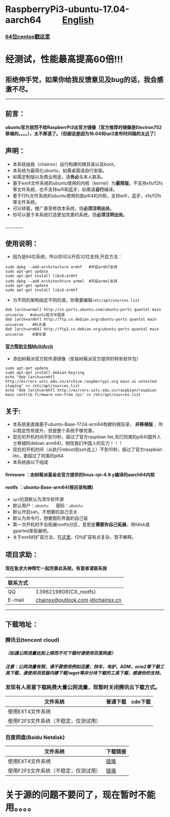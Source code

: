 # RaspberryPi3-ubuntu-17.04-aarch64          [English](https://github.com/chainsx/ubuntu64-rpi/blob/ubuntu-17.04-arm64/README-EN.md)
### [64位centos戳这里](https://github.com/chainsx/centos64-rpi)
# 经测试，性能最高提高60倍!!!
## 拒绝伸手党，如果你给我反馈意见及bug的话，我会感激不尽。

****************

## 前言：
#### ubuntu官方居然不给RaspberrPi3出官方镜像（官方推荐的镜像是Electron752移植的。。。。），太不厚道了。（但据说是因为16.04何rpi3发布时间隔的太近了）

## 声明：
* 本系统由我（chainsx）自行构建的根目录以及boot。
* 本系统为最简化ubuntu，如需桌面请自行安装。
* 如需定制版以及商业用途，请**务必**与本人联系。
* 基于ext4文件系统的ubuntu使用的内核（kernel）为**最简版**，不支持xfs/f2fs等文件系统，也不支持wifi和蓝牙，如需请**自行**编译。
* 基于f2fs文件系统的ubuntu使用的是pi64的内核，支持wifi，蓝牙，xfs/f2fs等文件系统。
* 可以转载，推广甚至修改本系统，但**必须注明出处**。
* 你可以基于本系统打造更加完善的系统，但**必须注明出处**。
#### …………

## 使用说明：

* 因为是64位系统，所以你可以开启32位支持,开启方法：

```
sudo dpkg --add-architecture armhf   #开启armhf支持
sudo apt-get update
sudo apt-get install libc6:armhf
sudo dpkg --add-architechture armel  #开启armel支持
sudo apt-get update
sudo apt-get install libc6-armhf
```

* 为不同的架构指定不同的源，你需要编辑`/etc/apt/sources.list`

```
deb [arch=armel] http://cn.ports.ubuntu.com/ubuntu-ports quantal main universe   #ubuntu官方中国源
deb [arch=armhf] http://ftp.cn.debian.org/ubuntu-ports quantal main universe    #科大源
deb [arch=arm64] http://ftp2.cn.debian.org/ubuntu-ports quantal main universe    #清华源
```

#### [官方帮助文档MultiArch](https://wiki.debian.org/Multiarch/HOWTO)

* 添加树莓派官方软件源镜像（安装树莓派官方提供的特有软件包）

```
sudo apt-get update
sudo apt-get install debian-keyring
echo "deb [arch=armhf] http://mirrors.ustc.edu.cn/archive.raspberrypi.org main ui untested staging" >> /etc/apt/sources.list
echo "deb [arch=armhf] http://mirrors.ustc.edu.cn/raspbian/raspbian main contrib firmware non-free rpi" >> /etc/apt/sources.list
```

## 关于:

* 本系统是直接基于ubuntu-Base-17.04-arm64构建的根目录， **非移植版** ，所以稳定性有提升，但是整个系统不够完善。
* 现在的开机时间不到10秒，超过了官方raspbian lite,吊打同类的pi64(国外人士移植的debian arm64)，相信我们中国人的实力！！！
* 现在的开机时间（从执行reboot到ssh连上）不到10秒，超过了官方raspbian lite，更超过了同类的pi64
* 本系统由以下组成
#### **firmware** ：由树莓派基金会官方提供的linux-rpi-4.9.y编译的aarch64内核
#### **rootfs** ：ubuntu-Base-arm64(根目录构建)
* `apt`的源默认为清华软件源
* 默认用户：`ubuntu`      密码：`ubuntu`
* 默认开启ssh，不想要的自己去关
* 默认为命令行，想要图形界面的自己装
* 第一次开机时不会拓展rootfs分区，意思是**需要你自己拓展**，用fdisk或gparted来拓展吧。
* 关于ext4的扩容方法，在[这里](https://github.com/chainsx/ubuntu64-rpi/blob/ubuntu-17.04-arm64/Documentation/expand-file-system.md)，f2fs扩容有点复杂，暂不解释。

## 项目求助：
#### 现在急求大神帮忙一起完善此系统，有意者请联系我

|  联系方式   |           |
|-----------|------------|
|QQ|1396219808(CX_rootfs)|
|E-mail|chainsx@outlook.com i@chainsx.cn|

**********************

## 下载地址：

### 腾讯云(tencent cloud)
##### （如遇公网流量达到上限而不可下载时请使用百度网盘）
##### 注意：公网流量有限，请不要使用例如迅雷，快车，电驴，ADM，aria2等下载工具下载，请使用浏览器内建下载/wget等非分块下载的工具下载，感谢你的支持。
### 发现有人恶意下载耗费大量公网流量，现暂时关闭腾讯云下载方式。

|文件系统 | 普通下载 |cdn下载 |
|-----|------|---------|
|使用EXT4文件系统|  |  |
|使用F2FS文件系统（不稳定，仅测试用）|  | |

### 百度网盘(Baidu Netdisk)

|文件系统 | 下载链接 |
|--------|--------|
|使用EXT4文件系统|[链接](https://pan.baidu.com/s/1c2325k0)|
|使用F2FS文件系统（不稳定，仅测试用）|[链接](https://pan.baidu.com/s/1skDBpq1)|

# 关于源的问题不要问了，现在暂时不能用。。。。
